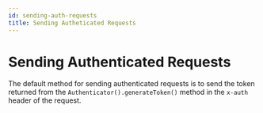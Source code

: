 ```yaml
---
id: sending-auth-requests
title: Sending Autheticated Requests
---
```


# Sending Authenticated Requests
The default method for sending authenticated requests is to send the token returned from the `Authenticator().generateToken()` method in the `x-auth` header of the request.

